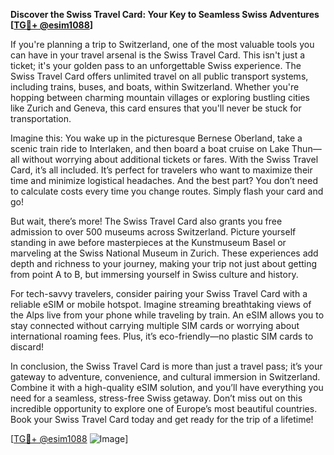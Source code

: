 **Discover the Swiss Travel Card: Your Key to Seamless Swiss Adventures [[TG💪+ @esim1088](https://t.me/s/esim1088)]**

If you're planning a trip to Switzerland, one of the most valuable tools you can have in your travel arsenal is the Swiss Travel Card. This isn't just a ticket; it's your golden pass to an unforgettable Swiss experience. The Swiss Travel Card offers unlimited travel on all public transport systems, including trains, buses, and boats, within Switzerland. Whether you're hopping between charming mountain villages or exploring bustling cities like Zurich and Geneva, this card ensures that you'll never be stuck for transportation.

Imagine this: You wake up in the picturesque Bernese Oberland, take a scenic train ride to Interlaken, and then board a boat cruise on Lake Thun—all without worrying about additional tickets or fares. With the Swiss Travel Card, it’s all included. It’s perfect for travelers who want to maximize their time and minimize logistical headaches. And the best part? You don’t need to calculate costs every time you change routes. Simply flash your card and go!

But wait, there’s more! The Swiss Travel Card also grants you free admission to over 500 museums across Switzerland. Picture yourself standing in awe before masterpieces at the Kunstmuseum Basel or marveling at the Swiss National Museum in Zurich. These experiences add depth and richness to your journey, making your trip not just about getting from point A to B, but immersing yourself in Swiss culture and history.

For tech-savvy travelers, consider pairing your Swiss Travel Card with a reliable eSIM or mobile hotspot. Imagine streaming breathtaking views of the Alps live from your phone while traveling by train. An eSIM allows you to stay connected without carrying multiple SIM cards or worrying about international roaming fees. Plus, it’s eco-friendly—no plastic SIM cards to discard!

In conclusion, the Swiss Travel Card is more than just a travel pass; it’s your gateway to adventure, convenience, and cultural immersion in Switzerland. Combine it with a high-quality eSIM solution, and you’ll have everything you need for a seamless, stress-free Swiss getaway. Don’t miss out on this incredible opportunity to explore one of Europe’s most beautiful countries. Book your Swiss Travel Card today and get ready for the trip of a lifetime!

[[TG💪+ @esim1088](https://t.me/s/esim1088) ![Image](https://i.postimg.cc/Y0z9fWf4/image.png)]